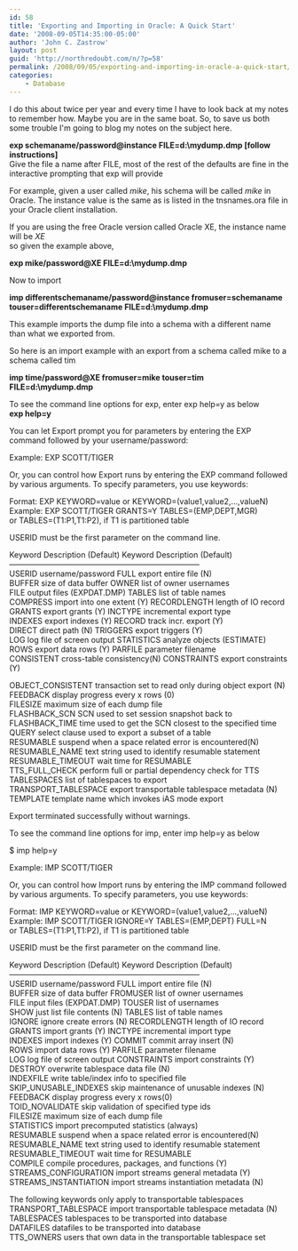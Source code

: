 ```yaml
---
id: 58
title: 'Exporting and Importing in Oracle: A Quick Start'
date: '2008-09-05T14:35:00-05:00'
author: 'John C. Zastrow'
layout: post
guid: 'http://northredoubt.com/n/?p=58'
permalink: /2008/09/05/exporting-and-importing-in-oracle-a-quick-start/
categories:
    - Database
---
```


I do this about twice per year and every time I have to look back at my notes to remember how. Maybe you are in the same boat. So, to save us both some trouble I'm going to blog my notes on the subject here.

**exp schemaname/password@instance FILE=d:\\mydump.dmp \[follow instructions\]**  
Give the file a name after FILE, most of the rest of the defaults are fine in the interactive prompting that exp will provide

For example, given a user called *mike*, his schema will be called *mike* in Oracle. The instance value is the same as is listed in the tnsnames.ora file in your Oracle client installation.

If you are using the free Oracle version called Oracle XE, the instance name will be *XE*  
so given the example above,

**exp mike/password@XE FILE=d:\\mydump.dmp**

Now to import

 **imp differentschemaname/password@instance fromuser=schemaname touser=differentschemaname FILE=d:\\mydump.dmp**

This example imports the dump file into a schema with a different name than what we exported from.

So here is an import example with an export from a schema called mike to a schema called tim

**imp time/password@XE fromuser=mike touser=tim FILE=d:\\mydump.dmp**

To see the command line options for exp, enter exp help=y as below  
 **exp help=y**

You can let Export prompt you for parameters by entering the EXP  
command followed by your username/password:

Example: EXP SCOTT/TIGER

Or, you can control how Export runs by entering the EXP command followed  
by various arguments. To specify parameters, you use keywords:

Format: EXP KEYWORD=value or KEYWORD=(value1,value2,…,valueN)  
Example: EXP SCOTT/TIGER GRANTS=Y TABLES=(EMP,DEPT,MGR)  
or TABLES=(T1:P1,T1:P2), if T1 is partitioned table

USERID must be the first parameter on the command line.

Keyword Description (Default) Keyword Description (Default)  
————————————————————————–  
USERID username/password FULL export entire file (N)  
BUFFER size of data buffer OWNER list of owner usernames  
FILE output files (EXPDAT.DMP) TABLES list of table names  
COMPRESS import into one extent (Y) RECORDLENGTH length of IO record  
GRANTS export grants (Y) INCTYPE incremental export type  
INDEXES export indexes (Y) RECORD track incr. export (Y)  
DIRECT direct path (N) TRIGGERS export triggers (Y)  
LOG log file of screen output STATISTICS analyze objects (ESTIMATE)  
ROWS export data rows (Y) PARFILE parameter filename  
CONSISTENT cross-table consistency(N) CONSTRAINTS export constraints (Y)

OBJECT\_CONSISTENT transaction set to read only during object export (N)  
FEEDBACK display progress every x rows (0)  
FILESIZE maximum size of each dump file  
FLASHBACK\_SCN SCN used to set session snapshot back to  
FLASHBACK\_TIME time used to get the SCN closest to the specified time  
QUERY select clause used to export a subset of a table  
RESUMABLE suspend when a space related error is encountered(N)  
RESUMABLE\_NAME text string used to identify resumable statement  
RESUMABLE\_TIMEOUT wait time for RESUMABLE  
TTS\_FULL\_CHECK perform full or partial dependency check for TTS  
TABLESPACES list of tablespaces to export  
TRANSPORT\_TABLESPACE export transportable tablespace metadata (N)  
TEMPLATE template name which invokes iAS mode export

Export terminated successfully without warnings.

To see the command line options for imp, enter imp help=y as below

$ imp help=y

Example: IMP SCOTT/TIGER

Or, you can control how Import runs by entering the IMP command followed  
by various arguments. To specify parameters, you use keywords:

Format: IMP KEYWORD=value or KEYWORD=(value1,value2,…,valueN)  
Example: IMP SCOTT/TIGER IGNORE=Y TABLES=(EMP,DEPT) FULL=N  
or TABLES=(T1:P1,T1:P2), if T1 is partitioned table

USERID must be the first parameter on the command line.

Keyword Description (Default) Keyword Description (Default)  
————————————————————————–  
USERID username/password FULL import entire file (N)  
BUFFER size of data buffer FROMUSER list of owner usernames  
FILE input files (EXPDAT.DMP) TOUSER list of usernames  
SHOW just list file contents (N) TABLES list of table names  
IGNORE ignore create errors (N) RECORDLENGTH length of IO record  
GRANTS import grants (Y) INCTYPE incremental import type  
INDEXES import indexes (Y) COMMIT commit array insert (N)  
ROWS import data rows (Y) PARFILE parameter filename  
LOG log file of screen output CONSTRAINTS import constraints (Y)  
DESTROY overwrite tablespace data file (N)  
INDEXFILE write table/index info to specified file  
SKIP\_UNUSABLE\_INDEXES skip maintenance of unusable indexes (N)  
FEEDBACK display progress every x rows(0)  
TOID\_NOVALIDATE skip validation of specified type ids  
FILESIZE maximum size of each dump file  
STATISTICS import precomputed statistics (always)  
RESUMABLE suspend when a space related error is encountered(N)  
RESUMABLE\_NAME text string used to identify resumable statement  
RESUMABLE\_TIMEOUT wait time for RESUMABLE  
COMPILE compile procedures, packages, and functions (Y)  
STREAMS\_CONFIGURATION import streams general metadata (Y)  
STREAMS\_INSTANTIATION import streams instantiation metadata (N)

The following keywords only apply to transportable tablespaces  
TRANSPORT\_TABLESPACE import transportable tablespace metadata (N)  
TABLESPACES tablespaces to be transported into database  
DATAFILES datafiles to be transported into database  
TTS\_OWNERS users that own data in the transportable tablespace set